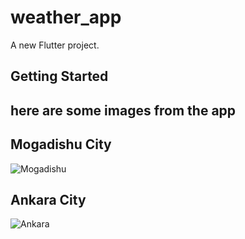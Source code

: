 # weather_app

A new Flutter project.

## Getting Started

## here are some images from the app
## Mogadishu City
![Mogadishu](https://github.com/user-attachments/assets/5a58d408-25e4-45eb-9a3d-7e41163ef460)

## Ankara City
![Ankara](https://github.com/user-attachments/assets/f3762ae3-8d43-48e3-bfd1-f54ffdb88cb8)
